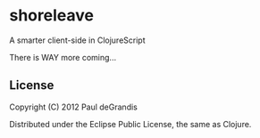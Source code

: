 # shoreleave

A smarter client-side in ClojureScript 

There is WAY more coming...

## License

Copyright (C) 2012 Paul deGrandis

Distributed under the Eclipse Public License, the same as Clojure.

